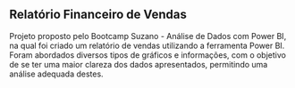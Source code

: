 ## Relatório Financeiro de Vendas

Projeto proposto pelo Bootcamp Suzano - Análise de Dados com Power BI, na qual foi criado um relatório de vendas utilizando a ferramenta Power BI. Foram abordados diversos tipos de gráficos e informações, com o objetivo de se ter uma maior clareza dos dados apresentados, permitindo uma análise adequada destes.
